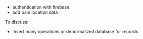 - authentication with firebase
- add pain location data

To discuss:

- Insert many operations or denormalized database for records
